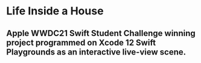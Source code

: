 # Life Inside a House
## Apple WWDC21 Swift Student Challenge winning project programmed on Xcode 12 Swift Playgrounds as an interactive live-view scene.
